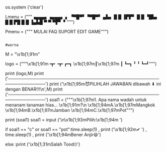 os.system ('clear')

Lmenu = ("""▗▄▄▄▖▗▄▄▄▖  ▖
▝▀█▀▘▝▀█▀▘ ▄▙▖
  █    █  ▐▛▛▘
  █    █  ▝█▙▖
  █    █    ▛█
  █    █  ▐▄▙█
  ▀    ▀   ▀▛▘
            ▘""")


Pmenu = ("""
MULAI
FAQ
SUPORT
EDIT GAME""")



                                                                                                                                     #warna
M = "\x1b[1;91m"

logo = ("""\x1b[1;91m╺┳╸╺┳╸┏━┓
 \x1b[1;97m┃\x1b[1;97m  ┃ ┗━┓
 ╹  ╹ ┗━┛""")

print (logo,M)
print ('──────────────────────────────────────────────────────────────')
print ('\x1b[1;95m😈PILIHLAH JAWABAN  dibawah ⬇ ini dengan BENAR!!!\n',M)
print ('──────────────────────────────────────────────────────────────')
soal1 = ("""\x1b[1;97m1. Apa nama wadah untuk menanam tanaman hias... \x1b[1;91m?\n
\x1b[1;94mA.\x1b[1;97mMangkok
\x1b[1;94mB.\x1b[1;97mJamban
\x1b[1;94mC.\x1b[1;97mPot""")

print (soal1)
soal1 = input ('\n\x1b[1;93mPilih:\x1b[1;94m ')

if soal1 == "c" or soal1 == "pot":time.sleep(1) , print ('\x1b[1;92m✔ ') , time.sleep(1) , print ('\x1b[1;94mBener Anjir😆')

else :print ('\x1b[1;31mSalah Tood🙄')
